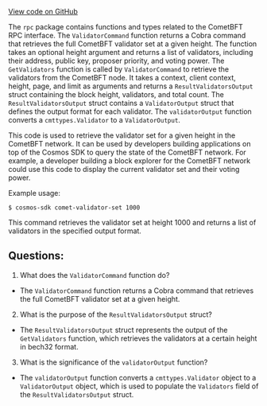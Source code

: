 [View code on GitHub](https://github.com/cosmos/cosmos-sdk.git/client/rpc/validators.go)

The `rpc` package contains functions and types related to the CometBFT RPC interface. The `ValidatorCommand` function returns a Cobra command that retrieves the full CometBFT validator set at a given height. The function takes an optional height argument and returns a list of validators, including their address, public key, proposer priority, and voting power. The `GetValidators` function is called by `ValidatorCommand` to retrieve the validators from the CometBFT node. It takes a context, client context, height, page, and limit as arguments and returns a `ResultValidatorsOutput` struct containing the block height, validators, and total count. The `ResultValidatorsOutput` struct contains a `ValidatorOutput` struct that defines the output format for each validator. The `validatorOutput` function converts a `cmttypes.Validator` to a `ValidatorOutput`. 

This code is used to retrieve the validator set for a given height in the CometBFT network. It can be used by developers building applications on top of the Cosmos SDK to query the state of the CometBFT network. For example, a developer building a block explorer for the CometBFT network could use this code to display the current validator set and their voting power. 

Example usage:

```
$ cosmos-sdk comet-validator-set 1000
```

This command retrieves the validator set at height 1000 and returns a list of validators in the specified output format.
## Questions: 
 1. What does the `ValidatorCommand` function do?
- The `ValidatorCommand` function returns a Cobra command that retrieves the full CometBFT validator set at a given height.

2. What is the purpose of the `ResultValidatorsOutput` struct?
- The `ResultValidatorsOutput` struct represents the output of the `GetValidators` function, which retrieves the validators at a certain height in bech32 format.

3. What is the significance of the `validatorOutput` function?
- The `validatorOutput` function converts a `cmttypes.Validator` object to a `ValidatorOutput` object, which is used to populate the `Validators` field of the `ResultValidatorsOutput` struct.